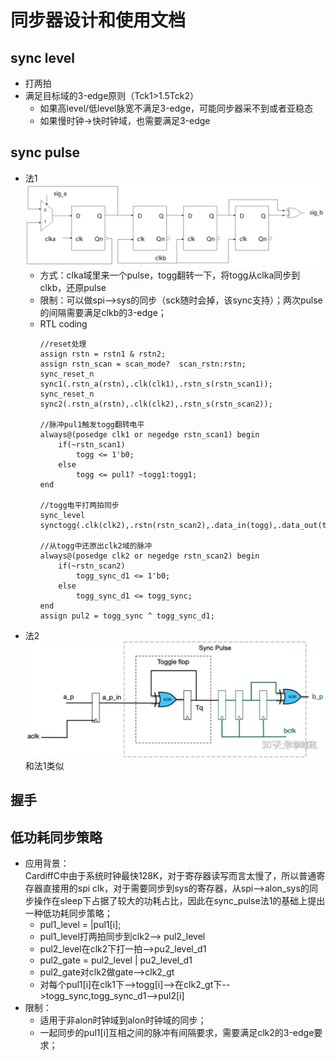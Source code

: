 # 同步器设计和使用文档 #
## sync level
- 打两拍
- 满足目标域的3-edge原则（Tck1>1.5Tck2）
  - 如果高level/低level脉宽不满足3-edge，可能同步器采不到或者亚稳态
  - 如果慢时钟->快时钟域，也需要满足3-edge
## sync pulse
- 法1
![Alt text](image.png)
    - 方式：clka域里来一个pulse，togg翻转一下，将togg从clka同步到clkb，还原pulse
    - 限制：可以做spi-->sys的同步（sck随时会掉，该sync支持）；两次pulse的间隔需要满足clkb的3-edge；
    - RTL coding
        ```
        //reset处理
        assign rstn = rstn1 & rstn2;
        assign rstn_scan = scan_mode?  scan_rstn:rstn;
        sync_reset_n sync1(.rstn_a(rstn),.clk(clk1),.rstn_s(rstn_scan1));
        sync_reset_n sync2(.rstn_a(rstn),.clk(clk2),.rstn_s(rstn_scan2));

        //脉冲pul1触发togg翻转电平
        always@(posedge clk1 or negedge rstn_scan1) begin
            if(~rstn_scan1)   
                togg <= 1'b0;
            else    
                togg <= pul1? ~togg1:togg1;
        end

        //togg电平打两拍同步
        sync_level synctogg(.clk(clk2),.rstn(rstn_scan2),.data_in(togg),.data_out(togg_sync));

        //从togg中还原出clk2域的脉冲
        always@(posedge clk2 or negedge rstn_scan2) begin
            if(~rstn_scan2)   
                togg_sync_d1 <= 1'b0;
            else 
                togg_sync_d1 <= togg_sync;
        end
        assign pul2 = togg_sync ^ togg_sync_d1;

        ```
- 法2
![Alt text](image-1.png)
和法1类似
## 握手

## 低功耗同步策略
- 应用背景：<br>
  CardiffC中由于系统时钟最快128K，对于寄存器读写而言太慢了，所以普通寄存器直接用的spi clk，对于需要同步到sys的寄存器，从spi-->alon_sys的同步操作在sleep下占据了较大的功耗占比，因此在sync_pulse法1的基础上提出一种低功耗同步策略；
  - pul1_level = |pul1[i];
  - pul1_level打两拍同步到clk2--> pul2_level
  - pul2_level在clk2下打一拍-->pu2_level_d1
  - pul2_gate = pul2_level | pu2_level_d1
  - pul2_gate对clk2做gate-->clk2_gt
  - 对每个pul1[i]在clk1下-->togg[i]-->在clk2_gt下-->togg_sync,togg_sync_d1-->pul2[i]
- 限制：<br>
  - 适用于非alon时钟域到alon时钟域的同步；
  - 一起同步的pul1[i]互相之间的脉冲有间隔要求，需要满足clk2的3-edge要求；
  
